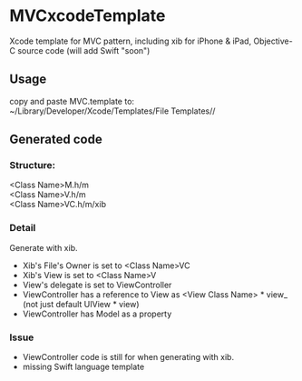 # MVCxcodeTemplate
Xcode template for MVC pattern, including xib for iPhone &amp; iPad, Objective-C source code (will add Swift "soon")

## Usage
copy and paste MVC.template to:  
~/Library/Developer/Xcode/Templates/File Templates/<a group name>/

## Generated code
### Structure:
\<Class Name\>M.h/m  
\<Class Name\>V.h/m  
\<Class Name\>VC.h/m/xib  

### Detail
Generate with xib.
- Xib's File's Owner is set to \<Class Name\>VC
- Xib's View is set to \<Class Name\>V
- View's delegate is set to ViewController
- ViewController has a reference to View as \<View Class Name\> * view_ (not just default UIView * view)
- ViewController has Model as a property

### Issue
- ViewController code is still for when generating with xib.
- missing Swift language template
